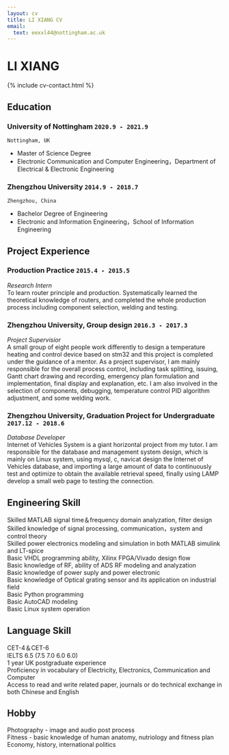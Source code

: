 ```yaml
---
layout: cv
title: LI XIANG CV
email:
  text: eexxl44@nottingham.ac.uk
---
```


# **LI** **XIANG**

<!--
include contact information from the front matter
Supported arguments:
    - homepage: url, text
    - phone
    - email
-->

{% include cv-contact.html %}

## Education

### **University of Nottingham** `2020.9 - 2021.9`

```
Nottingham, UK
```

- Master of Science Degree
- Electronic Communication and Computer Engineering，Department of Electrical & Electronic Engineering 

### **Zhengzhou University** `2014.9 - 2018.7`

```
Zhengzhou, China
```

- Bachelor Degree of Engineering
- Electronic and Information Engineering，School of Information Engineering


## Project Experience

### **Production Practice** `2015.4 - 2015.5`

_Research Intern_<br>
To learn router principle and production. Systematically learned the theoretical knowledge of routers, and completed the whole production process including component selection, welding and testing.

### **Zhengzhou University, Group design** `2016.3 - 2017.3`

_Project Supervisior_<br>
A small group of eight people work differently to design a temperature heating and control device based on stm32 and this project is completed under the guidance of a mentor. As a project supervisor, I am mainly responsible for the overall process control, including task splitting, issuing, Gantt chart drawing and recording, emergency plan formulation and implementation, final display and explanation, etc. I am also involved in the selection of components, debugging, temperature control PID algorithm adjustment, and some welding work.

### **Zhengzhou University, Graduation Project for Undergraduate** `2017.12 - 2018.6`
_Database Developer_<br>
Internet of Vehicles System is a giant horizontal project from my tutor. I am responsible for the database and management system design, which is mainly on Linux system, using mysql, c, navicat design the Internet of Vehicles database, and importing a large amount of data to continuously test and optimize to obtain the available retrieval speed, finally using LAMP develop a small web page to testing the connection. 

## Engineering Skill

Skilled MATLAB signal time＆frequency domain analyzation, filter design <br>
Skilled knowledge of signal processing, communication，system and control theory <br>
Skilled power electronics modeling and simulation in both MATLAB simulink and LT-spice <br>
Basic VHDL programming ability, Xilinx FPGA/Vivado design flow <br>
Basic knowledge of RF, ability of ADS RF modeling and analyzation <br>
Basic knowledge of power suply and power electronic <br>
Basic knowledge of Optical grating sensor and its application on industrial field <br>
Basic Python programming <br>
Basic AutoCAD modeling <br>
Basic Linux system operation <br>

## Language Skill

CET-4＆CET-6 <br>
IELTS 6.5 (7.5 7.0 6.0 6.0) <br>
1 year UK postgraduate experience <br>
Proficiency in vocabulary of Electricity, Electronics, Communication and Computer <br>
Access to read and write related paper, journals or do technical exchange in both Chinese and English <br>

## Hobby

Photography - image and audio post process <br>
Fitness - basic knowledge of human anatomy, nutriology and fitness plan <br>
Economy, history, international politics <br>


<!-- ### Footer

Last updated: May 2013 -->
